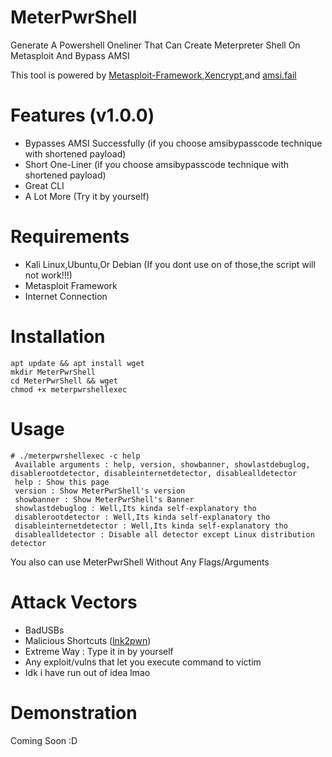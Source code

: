# MeterPwrShell
Generate A Powershell Oneliner That Can Create Meterpreter Shell On Metasploit And Bypass AMSI

This tool is powered by [Metasploit-Framework](https://github.com/rapid7/metasploit-framework),[Xencrypt](https://github.com/the-xentropy/xencrypt),and [amsi.fail](https://amsi.fail)
# Features (v1.0.0)
- Bypasses AMSI Successfully (if you choose amsibypasscode technique with shortened payload)
- Short One-Liner (if you choose amsibypasscode technique with shortened payload)
- Great CLI
- A Lot More (Try it by yourself)
# Requirements
- Kali Linux,Ubuntu,Or Debian (If you dont use on of those,the script will not work!!!)
- Metasploit Framework
- Internet Connection
# Installation
```
apt update && apt install wget
mkdir MeterPwrShell
cd MeterPwrShell && wget
chmod +x meterpwrshellexec
```
# Usage
```
# ./meterpwrshellexec -c help
 Available arguments : help, version, showbanner, showlastdebuglog, disablerootdetector, disableinternetdetector, disablealldetector                                  
 help : Show this page                                                                                                                                                
 version : Show MeterPwrShell's version                                                                                                                               
 showbanner : Show MeterPwrShell's Banner                                                                                                                             
 showlastdebuglog : Well,Its kinda self-explanatory tho                                                                                                               
 disablerootdetector : Well,Its kinda self-explanatory tho                                                                                                            
 disableinternetdetector : Well,Its kinda self-explanatory tho                                                                                                        
 disablealldetector : Disable all detector except Linux distribution detector
 ```
 You also can use MeterPwrShell Without Any Flags/Arguments
 # Attack Vectors
 - BadUSBs
 - Malicious Shortcuts ([lnk2pwn](https://github.com/it-gorillaz/lnk2pwn/))
 - Extreme Way : Type it in by yourself
 - Any exploit/vulns that let you execute command to victim
 - Idk i have run out of idea lmao
 # Demonstration
 Coming Soon :D
